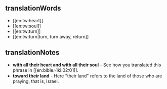 ## translationWords

* [[en:tw:heart]]
* [[en:tw:soul]]
* [[en:tw:turn]]
* [[en:tw:turn|turn, turn away, return]]

## translationNotes

* **with all their heart and with all their soul** - See how you translated this phrase in [[en:bible:notes:1ki:02:01]].
* **toward their land** - Here "their land" refers to the land of those who are praying, that is, Israel.
